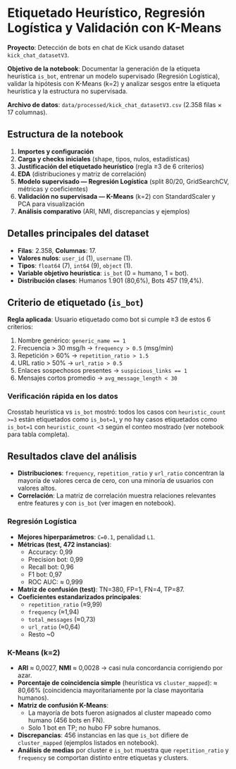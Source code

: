 # Etiquetado Heurístico, Regresión Logística y Validación con K-Means


**Proyecto**: Detección de bots en chat de Kick usando dataset `kick_chat_datasetV3`.

**Objetivo de la notebook**: Documentar la generación de la etiqueta heurística `is_bot`, entrenar un modelo supervisado (Regresión Logística), validar la hipótesis con K-Means (k=2) y analizar sesgos entre la etiqueta heurística y la estructura no supervisada.

**Archivo de datos**: `data/processed/kick_chat_datasetV3.csv` (2.358 filas × 17 columnas).

## Estructura de la notebook

1. **Importes y configuración**
2. **Carga y checks iniciales** (shape, tipos, nulos, estadísticas)
3. **Justificación del etiquetado heurístico** (regla ≥3 de 6 criterios)
4. **EDA** (distribuciones y matriz de correlación)
5. **Modelo supervisado — Regresión Logística** (split 80/20, GridSearchCV, métricas y coeficientes)
6. **Validación no supervisada — K-Means** (k=2) con StandardScaler y PCA para visualización
7. **Análisis comparativo** (ARI, NMI, discrepancias y ejemplos)


## Detalles principales del dataset

- **Filas**: 2.358, **Columnas**: 17.
- **Valores nulos**: `user_id` (1), `username` (1).
- **Tipos**: `float64` (7), `int64` (9), `object` (1).
- **Variable objetivo heurística**: `is_bot` (0 = humano, 1 = bot).
- **Distribución clases**: Humanos 1.901 (80,6%), Bots 457 (19,4%).

## Criterio de etiquetado (`is_bot`)

**Regla aplicada**: Usuario etiquetado como bot si cumple ≥3 de estos 6 criterios:
1. Nombre genérico: `generic_name == 1`
2. Frecuencia > 30 msg/h → `frequency > 0.5` (msg/min)
3. Repetición > 60% → `repetition_ratio > 1.5`
4. URL ratio > 50% → `url_ratio > 0.5`
5. Enlaces sospechosos presentes → `suspicious_links == 1`
6. Mensajes cortos promedio → `avg_message_length < 30`

### Verificación rápida en los datos

Crosstab heurística vs `is_bot` mostró: todos los casos con `heuristic_count >=3` están etiquetados como `is_bot=1`, y no hay casos etiquetados como `is_bot=1` con `heuristic_count <3` según el conteo mostrado (ver notebook para tabla completa).

## Resultados clave del análisis

- **Distribuciones**: `frequency`, `repetition_ratio` y `url_ratio` concentran la mayoría de valores cerca de cero, con una minoría de usuarios con valores altos.
- **Correlación**: La matriz de correlación muestra relaciones relevantes entre features y con `is_bot` (ver imagen en notebook).

### Regresión Logística

- **Mejores hiperparámetros**: `C=0.1`, penalidad `L1`.
- **Métricas (test, 472 instancias)**:
  - Accuracy: 0,99
  - Precision bot: 0,99
  - Recall bot: 0,96
  - F1 bot: 0,97
  - ROC AUC: ≈ 0,999
- **Matriz de confusión (test)**: TN=380, FP=1, FN=4, TP=87.
- **Coeficientes estandarizados principales**:
  - `repetition_ratio` (≈9,99)
  - `frequency` (≈1,94)
  - `total_messages` (≈0,73)
  - `url_ratio` (≈0,64)
  - Resto ~0

### K-Means (k=2)

- **ARI** ≈ 0,0027, **NMI** ≈ 0,0028 → casi nula concordancia corrigiendo por azar.
- **Porcentaje de coincidencia simple** (heurística vs `cluster_mapped`): ≈ 80,66% (coincidencia mayoritariamente por la clase mayoritaria humanos).
- **Matriz de confusión K-Means**:
  - La mayoría de bots fueron asignados al cluster mapeado como humano (456 bots en FN).
  - Solo 1 bot en TP; no hubo FP sobre humanos.
- **Discrepancias**: 456 instancias en las que `is_bot` difiere de `cluster_mapped` (ejemplos listados en notebook).
- **Análisis de medias** por cluster e `is_bot` muestra que `repetition_ratio` y `frequency` se comportan distinto entre etiquetas y clusters.
